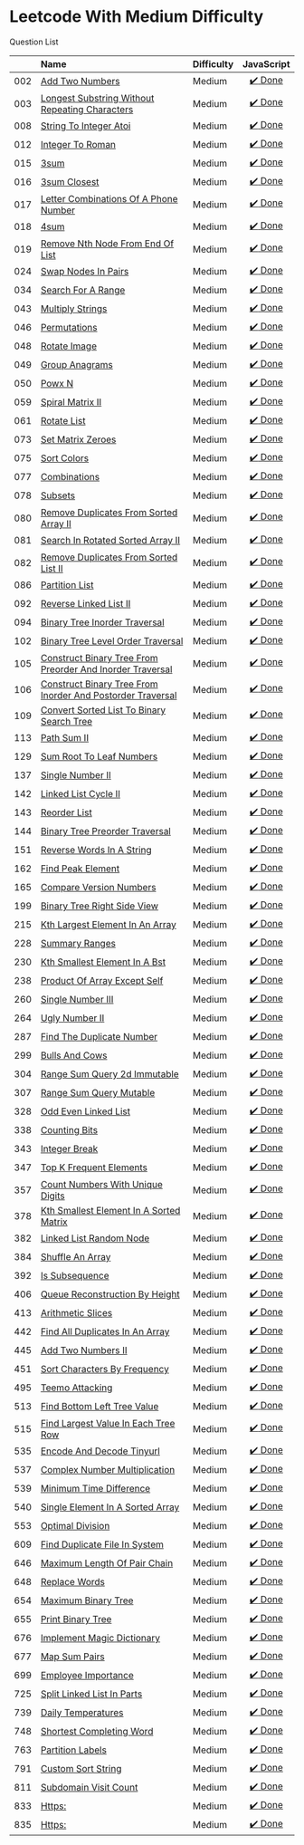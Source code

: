 # Leetcode With Medium Difficulty
Question List

| |Name|Difficulty| JavaScript |
|---|:----|:----|:---:
002|[Add Two Numbers](https://leetcode.com/problems/add-two-numbers/description/)|Medium|[:heavy_check_mark: Done](https://github.com/lon-yang/leetcode/blob/master/Medium/002_Add%20Two%20Numbers.js)
003|[Longest Substring Without Repeating Characters](https://leetcode.com/problems/longest-substring-without-repeating-characters/description/)|Medium|[:heavy_check_mark: Done](https://github.com/lon-yang/leetcode/blob/master/Medium/003_Longest%20Substring%20Without%20Repeating%20Characters.js)
008|[String To Integer Atoi](https://leetcode.com/problems/string-to-integer-atoi/description/)|Medium|[:heavy_check_mark: Done](https://github.com/lon-yang/leetcode/blob/master/Medium/008_String%20to%20Integer%20(atoi).js)
012|[Integer To Roman](https://leetcode.com/problems/integer-to-roman/description/)|Medium|[:heavy_check_mark: Done](https://github.com/lon-yang/leetcode/blob/master/Medium/012_Integer%20to%20Roman.js)
015|[3sum](https://leetcode.com/problems/3sum/description/)|Medium|[:heavy_check_mark: Done](https://github.com/lon-yang/leetcode/blob/master/Medium/015_3Sum.js)
016|[3sum Closest](https://leetcode.com/problems/3sum-closest/description/)|Medium|[:heavy_check_mark: Done](https://github.com/lon-yang/leetcode/blob/master/Medium/016_3Sum%20Closest.js)
017|[Letter Combinations Of A Phone Number](https://leetcode.com/problems/letter-combinations-of-a-phone-number/description/)|Medium|[:heavy_check_mark: Done](https://github.com/lon-yang/leetcode/blob/master/Medium/017_Letter%20Combinations%20of%20a%20Phone%20Number.js)
018|[4sum](https://leetcode.com/problems/4sum/description/)|Medium|[:heavy_check_mark: Done](https://github.com/lon-yang/leetcode/blob/master/Medium/018_4Sum.js)
019|[Remove Nth Node From End Of List](https://leetcode.com/problems/remove-nth-node-from-end-of-list/description/)|Medium|[:heavy_check_mark: Done](https://github.com/lon-yang/leetcode/blob/master/Medium/019_Remove%20Nth%20Node%20From%20End%20of%20List.js)
024|[Swap Nodes In Pairs](https://leetcode.com/problems/swap-nodes-in-pairs/description/)|Medium|[:heavy_check_mark: Done](https://github.com/lon-yang/leetcode/blob/master/Medium/024_Swap%20Nodes%20in%20Pairs.js)
034|[Search For A Range](https://leetcode.com/problems/search-for-a-range/description/)|Medium|[:heavy_check_mark: Done](https://github.com/lon-yang/leetcode/blob/master/Medium/034_Search%20for%20a%20Range.js)
043|[Multiply Strings](https://leetcode.com/problems/multiply-strings/description/)|Medium|[:heavy_check_mark: Done](https://github.com/lon-yang/leetcode/blob/master/Medium/043_Multiply%20Strings.js)
046|[Permutations](https://leetcode.com/problems/permutations/description/)|Medium|[:heavy_check_mark: Done](https://github.com/lon-yang/leetcode/blob/master/Medium/046_Permutations.js)
048|[Rotate Image](https://leetcode.com/problems/rotate-image/description/)|Medium|[:heavy_check_mark: Done](https://github.com/lon-yang/leetcode/blob/master/Medium/048_Rotate%20Image.js)
049|[Group Anagrams](https://leetcode.com/problems/group-anagrams/description/)|Medium|[:heavy_check_mark: Done](https://github.com/lon-yang/leetcode/blob/master/Medium/049_Group%20Anagrams.js)
050|[Powx N](https://leetcode.com/problems/powx-n/description/)|Medium|[:heavy_check_mark: Done](https://github.com/lon-yang/leetcode/blob/master/Medium/050_Pow(x%2C%20n).js)
059|[Spiral Matrix II](https://leetcode.com/problems/spiral-matrix-ii/description/)|Medium|[:heavy_check_mark: Done](https://github.com/lon-yang/leetcode/blob/master/Medium/059_Spiral%20Matrix%20II.js)
061|[Rotate List](https://leetcode.com/problems/rotate-list/description/)|Medium|[:heavy_check_mark: Done](https://github.com/lon-yang/leetcode/blob/master/Medium/061_Rotate%20List.js)
073|[Set Matrix Zeroes](https://leetcode.com/problems/set-matrix-zeroes/description/)|Medium|[:heavy_check_mark: Done](https://github.com/lon-yang/leetcode/blob/master/Medium/073_Set%20Matrix%20Zeroes.js)
075|[Sort Colors](https://leetcode.com/problems/sort-colors/description/)|Medium|[:heavy_check_mark: Done](https://github.com/lon-yang/leetcode/blob/master/Medium/075_Sort%20Colors.js)
077|[Combinations](https://leetcode.com/problems/combinations/description/)|Medium|[:heavy_check_mark: Done](https://github.com/lon-yang/leetcode/blob/master/Medium/077_Combinations.js)
078|[Subsets](https://leetcode.com/problems/subsets/description/)|Medium|[:heavy_check_mark: Done](https://github.com/lon-yang/leetcode/blob/master/Medium/078_Subsets.js)
080|[Remove Duplicates From Sorted Array II](https://leetcode.com/problems/remove-duplicates-from-sorted-array-ii/description/)|Medium|[:heavy_check_mark: Done](https://github.com/lon-yang/leetcode/blob/master/Medium/080_Remove%20Duplicates%20from%20Sorted%20Array%20II.js)
081|[Search In Rotated Sorted Array II](https://leetcode.com/problems/search-in-rotated-sorted-array-ii/description/)|Medium|[:heavy_check_mark: Done](https://github.com/lon-yang/leetcode/blob/master/Medium/081_Search%20in%20Rotated%20Sorted%20Array%20II.js)
082|[Remove Duplicates From Sorted List II](https://leetcode.com/problems/remove-duplicates-from-sorted-list-ii/description/)|Medium|[:heavy_check_mark: Done](https://github.com/lon-yang/leetcode/blob/master/Medium/082_Remove%20Duplicates%20from%20Sorted%20List%20II.js)
086|[Partition List](https://leetcode.com/problems/partition-list/description/)|Medium|[:heavy_check_mark: Done](https://github.com/lon-yang/leetcode/blob/master/Medium/086_Partition%20List.js)
092|[Reverse Linked List II](https://leetcode.com/problems/reverse-linked-list-ii/description/)|Medium|[:heavy_check_mark: Done](https://github.com/lon-yang/leetcode/blob/master/Medium/092_Reverse%20Linked%20List%20II.js)
094|[Binary Tree Inorder Traversal](https://leetcode.com/problems/binary-tree-inorder-traversal/description/)|Medium|[:heavy_check_mark: Done](https://github.com/lon-yang/leetcode/blob/master/Medium/094_Binary%20Tree%20Inorder%20Traversal.js)
102|[Binary Tree Level Order Traversal](https://leetcode.com/problems/binary-tree-level-order-traversal/description/)|Medium|[:heavy_check_mark: Done](https://github.com/lon-yang/leetcode/blob/master/Medium/102_Binary%20Tree%20Level%20Order%20Traversal.js)
105|[Construct Binary Tree From Preorder And Inorder Traversal](https://leetcode.com/problems/construct-binary-tree-from-preorder-and-inorder-traversal/description/)|Medium|[:heavy_check_mark: Done](https://github.com/lon-yang/leetcode/blob/master/Medium/105_Construct%20Binary%20Tree%20from%20Preorder%20and%20Inorder%20Traversal.js)
106|[Construct Binary Tree From Inorder And Postorder Traversal](https://leetcode.com/problems/construct-binary-tree-from-inorder-and-postorder-traversal/description/)|Medium|[:heavy_check_mark: Done](https://github.com/lon-yang/leetcode/blob/master/Medium/106_Construct%20Binary%20Tree%20from%20Inorder%20and%20Postorder%20Traversal.js)
109|[Convert Sorted List To Binary Search Tree](https://leetcode.com/problems/convert-sorted-list-to-binary-search-tree/description/)|Medium|[:heavy_check_mark: Done](https://github.com/lon-yang/leetcode/blob/master/Medium/109_Convert%20Sorted%20List%20to%20Binary%20Search%20Tree.js)
113|[Path Sum II](https://leetcode.com/problems/path-sum-ii/description/)|Medium|[:heavy_check_mark: Done](https://github.com/lon-yang/leetcode/blob/master/Medium/113_Path%20Sum%20II.js)
129|[Sum Root To Leaf Numbers](https://leetcode.com/problems/sum-root-to-leaf-numbers/description/)|Medium|[:heavy_check_mark: Done](https://github.com/lon-yang/leetcode/blob/master/Medium/129_Sum%20Root%20to%20Leaf%20Numbers.js)
137|[Single Number II](https://leetcode.com/problems/single-number-ii/description/)|Medium|[:heavy_check_mark: Done](https://github.com/lon-yang/leetcode/blob/master/Medium/137_Single%20Number%20II.js)
142|[Linked List Cycle II](https://leetcode.com/problems/linked-list-cycle-ii/description/)|Medium|[:heavy_check_mark: Done](https://github.com/lon-yang/leetcode/blob/master/Medium/142_Linked%20List%20Cycle%20II.js)
143|[Reorder List](https://leetcode.com/problems/reorder-list/description/)|Medium|[:heavy_check_mark: Done](https://github.com/lon-yang/leetcode/blob/master/Medium/143_Reorder%20List.js)
144|[Binary Tree Preorder Traversal](https://leetcode.com/problems/binary-tree-preorder-traversal/description/)|Medium|[:heavy_check_mark: Done](https://github.com/lon-yang/leetcode/blob/master/Medium/144_Binary%20Tree%20Preorder%20Traversal.js)
151|[Reverse Words In A String](https://leetcode.com/problems/reverse-words-in-a-string/description/)|Medium|[:heavy_check_mark: Done](https://github.com/lon-yang/leetcode/blob/master/Medium/151_Reverse%20Words%20in%20a%20String.js)
162|[Find Peak Element](https://leetcode.com/problems/find-peak-element/description/#)|Medium|[:heavy_check_mark: Done](https://github.com/lon-yang/leetcode/blob/master/Medium/162_Find%20Peak%20Element.js)
165|[Compare Version Numbers](https://leetcode.com/problems/compare-version-numbers/description/)|Medium|[:heavy_check_mark: Done](https://github.com/lon-yang/leetcode/blob/master/Medium/165_Compare%20Version%20Numbers.js)
199|[Binary Tree Right Side View](https://leetcode.com/problems/binary-tree-right-side-view/description/)|Medium|[:heavy_check_mark: Done](https://github.com/lon-yang/leetcode/blob/master/Medium/199_Binary%20Tree%20Right%20Side%20View.js)
215|[Kth Largest Element In An Array](https://leetcode.com/problems/kth-largest-element-in-an-array/description/)|Medium|[:heavy_check_mark: Done](https://github.com/lon-yang/leetcode/blob/master/Medium/215_Kth%20Largest%20Element%20in%20an%20Array.js)
228|[Summary Ranges](https://leetcode.com/problems/summary-ranges/description/)|Medium|[:heavy_check_mark: Done](https://github.com/lon-yang/leetcode/blob/master/Medium/228_Summary%20Ranges.js)
230|[Kth Smallest Element In A Bst](https://leetcode.com/problems/kth-smallest-element-in-a-bst/description/)|Medium|[:heavy_check_mark: Done](https://github.com/lon-yang/leetcode/blob/master/Medium/230_Kth%20Smallest%20Element%20in%20a%20BST.js)
238|[Product Of Array Except Self](https://leetcode.com/problems/product-of-array-except-self/description/)|Medium|[:heavy_check_mark: Done](https://github.com/lon-yang/leetcode/blob/master/Medium/238_Product%20of%20Array%20Except%20Self.js)
260|[Single Number III](https://leetcode.com/problems/single-number-iii/#/description)|Medium|[:heavy_check_mark: Done](https://github.com/lon-yang/leetcode/blob/master/Medium/260_SingleNumberIII.js)
264|[Ugly Number II](https://leetcode.com/problems/ugly-number-ii/description/)|Medium|[:heavy_check_mark: Done](https://github.com/lon-yang/leetcode/blob/master/Medium/264_Ugly%20Number%20II.js)
287|[Find The Duplicate Number](https://leetcode.com/problems/find-the-duplicate-number/description/)|Medium|[:heavy_check_mark: Done](https://github.com/lon-yang/leetcode/blob/master/Medium/287_Find%20the%20Duplicate%20Number.js)
299|[Bulls And Cows](https://leetcode.com/problems/bulls-and-cows/description/)|Medium|[:heavy_check_mark: Done](https://github.com/lon-yang/leetcode/blob/master/Medium/299_Bulls%20and%20Cows.js)
304|[Range Sum Query 2d Immutable](https://leetcode.com/problems/range-sum-query-2d-immutable/description/)|Medium|[:heavy_check_mark: Done](https://github.com/lon-yang/leetcode/blob/master/Medium/304_Range%20Sum%20Query%202D%20-%20Immutable.js)
307|[Range Sum Query Mutable](https://leetcode.com/problems/range-sum-query-mutable/description/)|Medium|[:heavy_check_mark: Done](https://github.com/lon-yang/leetcode/blob/master/Medium/307_Range%20Sum%20Query%20-%20Mutable.js)
328|[Odd Even Linked List](https://leetcode.com/problems/odd-even-linked-list/description/)|Medium|[:heavy_check_mark: Done](https://github.com/lon-yang/leetcode/blob/master/Medium/328_Odd%20Even%20Linked%20List.js)
338|[Counting Bits](https://leetcode.com/problems/counting-bits/#/description)|Medium|[:heavy_check_mark: Done](https://github.com/lon-yang/leetcode/blob/master/Medium/338_CountingBits.js)
343|[Integer Break](https://leetcode.com/problems/integer-break/description/)|Medium|[:heavy_check_mark: Done](https://github.com/lon-yang/leetcode/blob/master/Medium/343_Integer%20Break.js)
347|[Top K Frequent Elements](https://leetcode.com/problems/top-k-frequent-elements/description/)|Medium|[:heavy_check_mark: Done](https://github.com/lon-yang/leetcode/blob/master/Medium/347_Top%20K%20Frequent%20Elements.js)
357|[Count Numbers With Unique Digits](https://leetcode.com/problems/count-numbers-with-unique-digits/description/)|Medium|[:heavy_check_mark: Done](https://github.com/lon-yang/leetcode/blob/master/Medium/357_Count%20Numbers%20with%20Unique%20Digits.js)
378|[Kth Smallest Element In A Sorted Matrix](https://leetcode.com/problems/kth-smallest-element-in-a-sorted-matrix/description/)|Medium|[:heavy_check_mark: Done](https://github.com/lon-yang/leetcode/blob/master/Medium/378_Kth%20Smallest%20Element%20in%20a%20Sorted%20Matrix.js)
382|[Linked List Random Node](https://leetcode.com/problems/linked-list-random-node/description/)|Medium|[:heavy_check_mark: Done](https://github.com/lon-yang/leetcode/blob/master/Medium/382_Linked%20List%20Random%20Node.js)
384|[Shuffle An Array](https://leetcode.com/problems/shuffle-an-array/description/)|Medium|[:heavy_check_mark: Done](https://github.com/lon-yang/leetcode/blob/master/Medium/384_Shuffle%20an%20Array.js)
392|[Is Subsequence](https://leetcode.com/problems/is-subsequence/description/)|Medium|[:heavy_check_mark: Done](https://github.com/lon-yang/leetcode/blob/master/Medium/392_Is%20Subsequence.js)
406|[Queue Reconstruction By Height](https://leetcode.com/problems/queue-reconstruction-by-height/description/)|Medium|[:heavy_check_mark: Done](https://github.com/lon-yang/leetcode/blob/master/Medium/406_Queue%20Reconstruction%20by%20Height.js)
413|[Arithmetic Slices](https://leetcode.com/problems/arithmetic-slices/description/)|Medium|[:heavy_check_mark: Done](https://github.com/lon-yang/leetcode/blob/master/Medium/413_Arithmetic%20Slices.js)
442|[Find All Duplicates In An Array](https://leetcode.com/problems/find-all-duplicates-in-an-array/#/description)|Medium|[:heavy_check_mark: Done](https://github.com/lon-yang/leetcode/blob/master/Medium/442_FindAllDuplicatesInAnArray.js)
445|[Add Two Numbers II](https://leetcode.com/problems/add-two-numbers-ii/description/)|Medium|[:heavy_check_mark: Done](https://github.com/lon-yang/leetcode/blob/master/Medium/445_Add%20Two%20Numbers%20II.js)
451|[Sort Characters By Frequency](https://leetcode.com/problems/sort-characters-by-frequency/description/)|Medium|[:heavy_check_mark: Done](https://github.com/lon-yang/leetcode/blob/master/Medium/451_Sort%20Characters%20By%20Frequency.js)
495|[Teemo Attacking](https://leetcode.com/problems/teemo-attacking/description/)|Medium|[:heavy_check_mark: Done](https://github.com/lon-yang/leetcode/blob/master/Medium/495_Teemo%20Attacking.js)
513|[Find Bottom Left Tree Value](https://leetcode.com/problems/find-bottom-left-tree-value/#/description)|Medium|[:heavy_check_mark: Done](https://github.com/lon-yang/leetcode/blob/master/Medium/513_FindBottomLeftTreeValue.js)
515|[Find Largest Value In Each Tree Row](https://leetcode.com/problems/find-largest-value-in-each-tree-row/#/description)|Medium|[:heavy_check_mark: Done](https://github.com/lon-yang/leetcode/blob/master/Medium/515_FindLargestValueInEachTreeRow.js)
535|[Encode And Decode Tinyurl](https://leetcode.com/problems/encode-and-decode-tinyurl/description/)|Medium|[:heavy_check_mark: Done](https://github.com/lon-yang/leetcode/blob/master/Medium/535_Encode%20and%20Decode%20TinyURL.js)
537|[Complex Number Multiplication](https://leetcode.com/problems/complex-number-multiplication/description/)|Medium|[:heavy_check_mark: Done](https://github.com/lon-yang/leetcode/blob/master/Medium/537_Complex%20Number%20Multiplication.js)
539|[Minimum Time Difference](https://leetcode.com/problems/minimum-time-difference/description/)|Medium|[:heavy_check_mark: Done](https://github.com/lon-yang/leetcode/blob/master/Medium/539_Minimum%20Time%20Difference.js)
540|[Single Element In A Sorted Array](https://leetcode.com/problems/single-element-in-a-sorted-array/#/description)|Medium|[:heavy_check_mark: Done](https://github.com/lon-yang/leetcode/blob/master/Medium/540_SingleElementInASortedArray.js)
553|[Optimal Division](https://leetcode.com/problems/optimal-division/description/)|Medium|[:heavy_check_mark: Done](https://github.com/lon-yang/leetcode/blob/master/Medium/553_Optimal%20Division.js)
609|[Find Duplicate File In System](https://leetcode.com/problems/find-duplicate-file-in-system/#/description)|Medium|[:heavy_check_mark: Done](https://github.com/lon-yang/leetcode/blob/master/Medium/609_FindDuplicateFileInSystem.js)
646|[Maximum Length Of Pair Chain](https://leetcode.com/problems/maximum-length-of-pair-chain/description/)|Medium|[:heavy_check_mark: Done](https://github.com/lon-yang/leetcode/blob/master/Medium/646_Maximum%20Length%20of%20Pair%20Chain.js)
648|[Replace Words](https://leetcode.com/problems/replace-words/#/description)|Medium|[:heavy_check_mark: Done](https://github.com/lon-yang/leetcode/blob/master/Medium/648_Replace%20Words.js)
654|[Maximum Binary Tree](https://leetcode.com/problems/maximum-binary-tree/description/)|Medium|[:heavy_check_mark: Done](https://github.com/lon-yang/leetcode/blob/master/Medium/654_Maximum%20Binary%20Tree.js)
655|[Print Binary Tree](https://leetcode.com/problems/print-binary-tree/description/)|Medium|[:heavy_check_mark: Done](https://github.com/lon-yang/leetcode/blob/master/Medium/655_Print%20Binary%20Tree.js)
676|[Implement Magic Dictionary](https://leetcode.com/problems/implement-magic-dictionary/description/)|Medium|[:heavy_check_mark: Done](https://github.com/lon-yang/leetcode/blob/master/Medium/676_Implement%20Magic%20Dictionary.js)
677|[Map Sum Pairs](https://leetcode.com/problems/map-sum-pairs/description/)|Medium|[:heavy_check_mark: Done](https://github.com/lon-yang/leetcode/blob/master/Medium/677_Map%20Sum%20Pairs.js)
699|[Employee Importance](https://leetcode.com/problems/employee-importance/description/)|Medium|[:heavy_check_mark: Done](https://github.com/lon-yang/leetcode/blob/master/Medium/699_Employee%20Importance.cpp)
725|[Split Linked List In Parts](https://leetcode.com/problems/split-linked-list-in-parts/description/)|Medium|[:heavy_check_mark: Done](https://github.com/lon-yang/leetcode/blob/master/Medium/725_Split%20Linked%20List%20in%20Parts.js)
739|[Daily Temperatures](https://leetcode.com/problems/daily-temperatures/description/)|Medium|[:heavy_check_mark: Done](https://github.com/lon-yang/leetcode/blob/master/Medium/739_Daily%20Temperatures.js)
748|[Shortest Completing Word](https://leetcode.com/problems/shortest-completing-word/description/)|Medium|[:heavy_check_mark: Done](https://github.com/lon-yang/leetcode/blob/master/Medium/748_Shortest%20Completing%20Word.js)
763|[Partition Labels](https://leetcode.com/problems/partition-labels/description/)|Medium|[:heavy_check_mark: Done](https://github.com/lon-yang/leetcode/blob/master/Medium/763_Partition%20Labels.js)
791|[Custom Sort String](https://leetcode.com/problems/custom-sort-string/description/)|Medium|[:heavy_check_mark: Done](https://github.com/lon-yang/leetcode/blob/master/Medium/791_Custom%20Sort%20String.js)
811|[Subdomain Visit Count](https://leetcode.com/problems/subdomain-visit-count/description/)|Medium|[:heavy_check_mark: Done](https://github.com/lon-yang/leetcode/blob/master/Medium/811_Subdomain%20Visit%20Count.js)
833|[Https:](https://leetcode-cn.com/contest/weekly-contest-84/problems/find-and-replace-in-string/)|Medium|[:heavy_check_mark: Done](https://github.com/lon-yang/leetcode/blob/master/Medium/833_Find%20And%20Replace%20in%20String.js)
835|[Https:](https://leetcode-cn.com/contest/weekly-contest-84/problems/image-overlap/)|Medium|[:heavy_check_mark: Done](https://github.com/lon-yang/leetcode/blob/master/Medium/835_Image%20Overlap.js)
